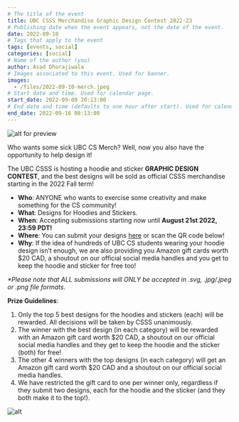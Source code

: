 ```yaml
---
# The title of the event
title: UBC CSSS Merchandise Graphic Design Contest 2022-23
# Publishing date when the event appears, not the date of the event.
date: 2022-09-10
# Tags that apply to the event
tags: [events, social]
categories: [social]
# Name of the author (you)
author: Asad Dhorajiwala
# Images associated to this event. Used for banner.
images:
  - /files/2022-09-10-merch.jpeg
# Start date and time. Used for calendar page.
start_date: 2022-09-09 20:13:00
# End date and time (defaults to one hour after start). Used for calendar page.
end_date: 2022-09-16 08:13:00
---
```


![alt for preview](/files/2022-09-10-merch.jpeg)

Who wants some sick UBC CS Merch? Well, now you also have the opportunity to help design it!

The UBC CSSS is hosting a hoodie and sticker **GRAPHIC DESIGN CONTEST**, and the best designs will be sold as official CSSS merchandise starting in the 2022 Fall term!

- **Who**: ANYONE who wants to exercise some creativity and make something for the CS community!
- **What**: Designs for Hoodies and Stickers.
- **When**: Accepting submissions starting now until **August 21st 2022, 23:59 PDT!**
- **Where**: You can submit your designs [here](https://ubc.ca1.qualtrics.com/jfe/form/SV_9tQ8vvBj2zT7794) or scan the QR code below!
- **Why**: If the idea of hundreds of UBC CS students wearing your hoodie design isn’t enough, we are also providing you Amazon gift cards worth $20 CAD, a shoutout on our official social media handles and you get to keep the hoodie and sticker for free too!

*\*Please note that ALL submissions will ONLY be accepted in .svg, .jpg/.jpeg or .png file formats.*

**Prize Guidelines**:

1. Only the top 5 best designs for the hoodies and stickers (each) will be rewarded. All decisions will be taken by CSSS unanimously.
2. The winner with the best design (in each category) will be rewarded with an Amazon gift card worth $20 CAD, a shoutout on our official social media handles and they get to keep the hoodie and the sticker (both) for free!
3. The other 4 winners with the top designs (in each category) will get an Amazon gift card worth $20 CAD and a shoutout on our official social media handles.
4. We have restricted the gift card to one per winner only, regardless if they submit two designs, each for the hoodie and the sticker (and they both make it to the top!).

![alt](/files/2022-09-10-qr-merchandise.png)
